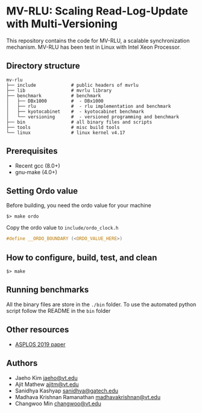 MV-RLU: Scaling Read-Log-Update with Multi-Versioning
====================================================

This repository contains the code for MV-RLU, a scalable
synchronization mechanism. MV-RLU has been test in Linux with Intel
Xeon Processor.

## Directory structure
```{.sh}
mv-rlu
├── include             # public headers of mvrlu
├── lib                 # mvrlu library
├── benchmark           # benchmark
│   ├── DBx1000         #  - DBx1000
│   ├── rlu             #  - rlu implementation and benchmark
│   ├── kyotocabinet    #  - kyotocabinet benchmark
│   └── versioning      #  - versioned programming and benchmark
├── bin                 # all binary files and scripts
├── tools               # misc build tools
└── linux               # linux kernel v4.17
```

## Prerequisites
- Recent gcc (8.0+)
- gnu-make (4.0+)

## Setting Ordo value
Before building, you need the ordo value for your machine
```{.sh}
$> make ordo
```
Copy the ordo value to `include/ordo_clock.h`
``` c
#define __ORDO_BOUNDARY (<ORDO_VALUE_HERE>)
```

## How to configure, build, test, and clean
```{.sh}
$> make
```

## Running benchmarks
All the binary files are store in the `./bin` folder. To use the
automated python script follow the README in the `bin` folder

## Other resources
- [ASPLOS 2019 paper](https://dl.acm.org/citation.cfm?id=3304040)

## Authors
- Jaeho Kim [jaeho@vt.edu](mailto:jaeho@vt.edu)
- Ajit Mathew [ajitm@vt.edu](mailto:ajitm@vt.edu)
- Sanidhya Kashyap [sanidhya@gatech.edu](mailto:sanidhya@gatech.edu)
- Madhava Krishnan Ramanathan [madhavakrishnan@vt.edu](mailto:madhavakrishnan@vt.edu)
- Changwoo Min [changwoo@vt.edu](mailto:changwoo@vt.edu)
